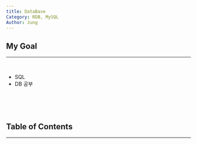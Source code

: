 ```yaml
---
title: DataBase
Category: RDB, MySQL
Author: Jung
---
```


## **My Goal**

---

</br>

- SQL
- DB 공부

</br>
</br>
</br>

## **Table of Contents**

---

</br>

</br>
</br>
</br>
